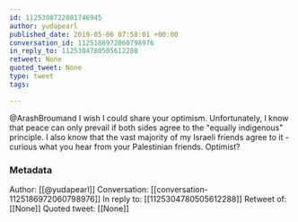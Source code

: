 ```yaml
---
id: 1125308722081746945
author: yudapearl
published_date: 2019-05-06 07:58:01 +00:00
conversation_id: 1125186972060798976
in_reply_to: 1125304780505612288
retweet: None
quoted_tweet: None
type: tweet
tags:

---
```


@ArashBroumand I wish I could share your optimism. Unfortunately, I know that peace can only prevail if both sides agree to the "equally indigenous" principle. I also know that the vast majority of my Israeli friends agree to it - curious what you hear from your Palestinian friends. Optimist?

### Metadata

Author: [[@yudapearl]]
Conversation: [[conversation-1125186972060798976]]
In reply to: [[1125304780505612288]]
Retweet of: [[None]]
Quoted tweet: [[None]]

